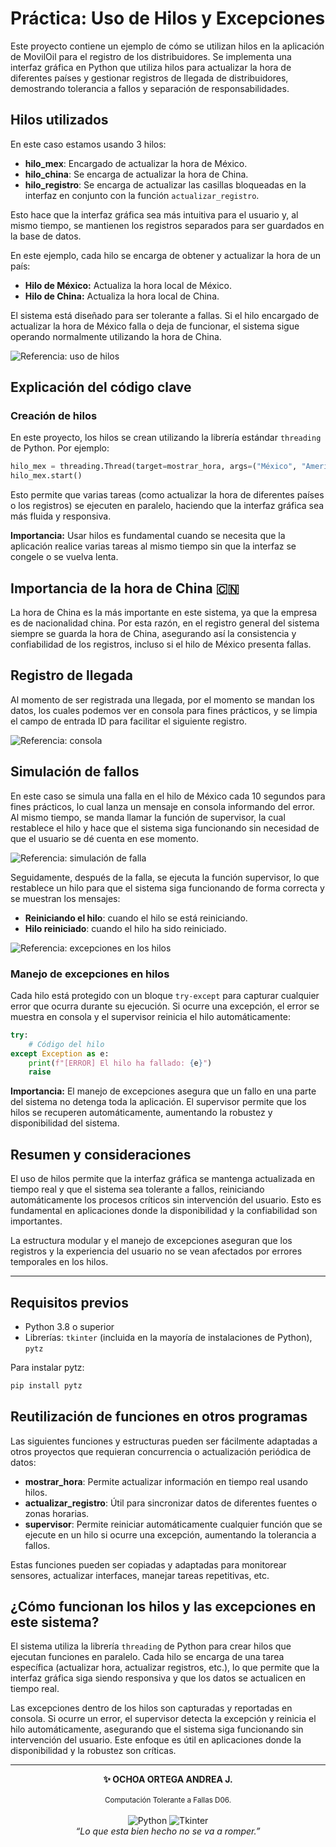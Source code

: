 # Práctica: Uso de Hilos y Excepciones 

Este proyecto contiene un ejemplo de cómo se utilizan hilos en la aplicación de MovilOil para el registro de los distribuidores. Se implementa una interfaz gráfica en Python que utiliza hilos para actualizar la hora de diferentes países y gestionar registros de llegada de distribuidores, demostrando tolerancia a fallos y separación de responsabilidades.

## Hilos utilizados

En este caso estamos usando 3 hilos:

- **hilo_mex**: Encargado de actualizar la hora de México.
- **hilo_china**: Se encarga de actualizar la hora de China.
- **hilo_registro**: Se encarga de actualizar las casillas bloqueadas en la interfaz en conjunto con la función `actualizar_registro`.

Esto hace que la interfaz gráfica sea más intuitiva para el usuario y, al mismo tiempo, se mantienen los registros separados para ser guardados en la base de datos.

En este ejemplo, cada hilo se encarga de obtener y actualizar la hora de un país:

- **Hilo de México:** Actualiza la hora local de México.
- **Hilo de China:** Actualiza la hora local de China.

El sistema está diseñado para ser tolerante a fallas. Si el hilo encargado de actualizar la hora de México falla o deja de funcionar, el sistema sigue operando normalmente utilizando la hora de China.

![Referencia: uso de hilos](pruebas/uso%20de%20hilos.png)

## Explicación del código clave

### Creación de hilos

En este proyecto, los hilos se crean utilizando la librería estándar `threading` de Python. Por ejemplo:

```python
hilo_mex = threading.Thread(target=mostrar_hora, args=("México", "America/Mexico_City", etiqueta_mex), daemon=True)
hilo_mex.start()
```

Esto permite que varias tareas (como actualizar la hora de diferentes países o los registros) se ejecuten en paralelo, haciendo que la interfaz gráfica sea más fluida y responsiva.

**Importancia:** Usar hilos es fundamental cuando se necesita que la aplicación realice varias tareas al mismo tiempo sin que la interfaz se congele o se vuelva lenta.


## Importancia de la hora de China 🇨🇳

La hora de China es la más importante en este sistema, ya que la empresa es de nacionalidad china. Por esta razón, en el registro general del sistema siempre se guarda la hora de China, asegurando así la consistencia y confiabilidad de los registros, incluso si el hilo de México presenta fallas.

## Registro de llegada

Al momento de ser registrada una llegada, por el momento se mandan los datos, los cuales podemos ver en consola para fines prácticos, y se limpia el campo de entrada ID para facilitar el siguiente registro.

![Referencia: consola](pruebas/consola.png)

## Simulación de fallos

En este caso se simula una falla en el hilo de México cada 10 segundos para fines prácticos, lo cual lanza un mensaje en consola informando del error. Al mismo tiempo, se manda llamar la función de supervisor, la cual restablece el hilo y hace que el sistema siga funcionando sin necesidad de que el usuario se dé cuenta en ese momento.

![Referencia: simulación de falla](pruebas/simulacion%20de%20falla.png)

Seguidamente, después de la falla, se ejecuta la función supervisor, lo que restablece un hilo para que el sistema siga funcionando de forma correcta y se muestran los mensajes:

- **Reiniciando el hilo**: cuando el hilo se está reiniciando.
- **Hilo reiniciado**: cuando el hilo ha sido reiniciado.

![Referencia: excepciones en los hilos](pruebas/excepciones%20en%20los%20hilos.png)

### Manejo de excepciones en hilos

Cada hilo está protegido con un bloque `try-except` para capturar cualquier error que ocurra durante su ejecución. Si ocurre una excepción, el error se muestra en consola y el supervisor reinicia el hilo automáticamente:

```python
try:
	# Código del hilo
except Exception as e:
	print(f"[ERROR] El hilo ha fallado: {e}")
	raise
```

**Importancia:** El manejo de excepciones asegura que un fallo en una parte del sistema no detenga toda la aplicación. El supervisor permite que los hilos se recuperen automáticamente, aumentando la robustez y disponibilidad del sistema.

## Resumen y consideraciones

El uso de hilos permite que la interfaz gráfica se mantenga actualizada en tiempo real y que el sistema sea tolerante a fallos, reiniciando automáticamente los procesos críticos sin intervención del usuario. Esto es fundamental en aplicaciones donde la disponibilidad y la confiabilidad son importantes.

La estructura modular y el manejo de excepciones aseguran que los registros y la experiencia del usuario no se vean afectados por errores temporales en los hilos.

---

## Requisitos previos

- Python 3.8 o superior
- Librerías: `tkinter` (incluida en la mayoría de instalaciones de Python), `pytz`

Para instalar pytz:

```bash
pip install pytz
```

## Reutilización de funciones en otros programas

Las siguientes funciones y estructuras pueden ser fácilmente adaptadas a otros proyectos que requieran concurrencia o actualización periódica de datos:

- **mostrar_hora**: Permite actualizar información en tiempo real usando hilos.
- **actualizar_registro**: Útil para sincronizar datos de diferentes fuentes o zonas horarias.
- **supervisor**: Permite reiniciar automáticamente cualquier función que se ejecute en un hilo si ocurre una excepción, aumentando la tolerancia a fallos.

Estas funciones pueden ser copiadas y adaptadas para monitorear sensores, actualizar interfaces, manejar tareas repetitivas, etc.

## ¿Cómo funcionan los hilos y las excepciones en este sistema?

El sistema utiliza la librería `threading` de Python para crear hilos que ejecutan funciones en paralelo. Cada hilo se encarga de una tarea específica (actualizar hora, actualizar registros, etc.), lo que permite que la interfaz gráfica siga siendo responsiva y que los datos se actualicen en tiempo real.

Las excepciones dentro de los hilos son capturadas y reportadas en consola. Si ocurre un error, el supervisor detecta la excepción y reinicia el hilo automáticamente, asegurando que el sistema siga funcionando sin intervención del usuario. Este enfoque es útil en aplicaciones donde la disponibilidad y la robustez son críticas.



---

<div align="center">
	<b>✨ OCHOA ORTEGA ANDREA J.</b><br>
	<br>
	<sub>Computación Tolerante a Fallas D06.</sub><br>
	<br>
	<img src="https://img.shields.io/badge/Python-3776AB?style=for-the-badge&logo=python&logoColor=white" alt="Python"/>
	<img src="https://img.shields.io/badge/Tkinter-FFCA28?style=for-the-badge&logo=python&logoColor=black" alt="Tkinter"/>
	<br>
	<i>“Lo que esta bien hecho no se va a romper.”</i>
</div>


